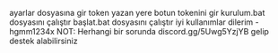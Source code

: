 ayarlar dosyasına gir
token yazan yere botun tokenini gir
kurulum.bat dosyasını çalıştır
başlat.bat dosyasını çalıştır
iyi kullanımlar dilerim 
-hgmm1234x
NOT: Herhangi bir sorunda discord.gg/5Uwg5YzjYB gelip destek alabilirsiniz
